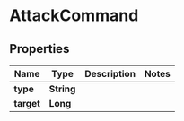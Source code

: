 

# AttackCommand

## Properties

Name | Type | Description | Notes
------------ | ------------- | ------------- | -------------
**type** | **String** |  | 
**target** | **Long** |  | 



